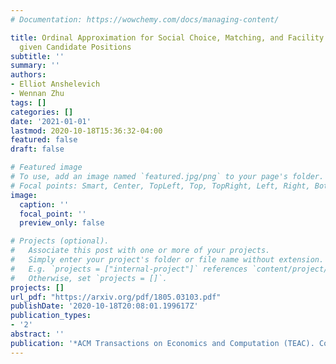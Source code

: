 ```yaml
---
# Documentation: https://wowchemy.com/docs/managing-content/

title: Ordinal Approximation for Social Choice, Matching, and Facility Location Problems
  given Candidate Positions
subtitle: ''
summary: ''
authors:
- Elliot Anshelevich
- Wennan Zhu
tags: []
categories: []
date: '2021-01-01'
lastmod: 2020-10-18T15:36:32-04:00
featured: false
draft: false

# Featured image
# To use, add an image named `featured.jpg/png` to your page's folder.
# Focal points: Smart, Center, TopLeft, Top, TopRight, Left, Right, BottomLeft, Bottom, BottomRight.
image:
  caption: ''
  focal_point: ''
  preview_only: false

# Projects (optional).
#   Associate this post with one or more of your projects.
#   Simply enter your project's folder or file name without extension.
#   E.g. `projects = ["internal-project"]` references `content/project/deep-learning/index.md`.
#   Otherwise, set `projects = []`.
projects: []
url_pdf: "https://arxiv.org/pdf/1805.03103.pdf"
publishDate: '2020-10-18T20:08:01.199617Z'
publication_types:
- '2'
abstract: ''
publication: '*ACM Transactions on Economics and Computation (TEAC). Conference version appeared in WINE 2018*'
---
```

